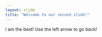 ```yaml
---
layout: slide
title: "Welcome to our second slide!"
---
```

I am the best!
Use the left arrow to go back!
